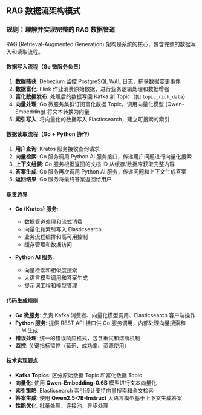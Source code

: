 ## RAG 数据流架构模式

### 规则：理解并实现完整的 RAG 数据管道

RAG (Retrieval-Augmented Generation) 架构是系统的核心，包含完整的数据写入和读取流程。

#### 数据写入流程（Go 微服务负责）
1. **数据捕获**: Debezium 监控 PostgreSQL WAL 日志，捕获数据变更事件
2. **数据富化**: Flink 作业消费原始数据，进行业务逻辑处理和数据增强
3. **富化数据发布**: 处理后的数据写回 Kafka 新 Topic（如 `topic_rich_data`）
4. **向量处理**: Go 微服务集群订阅富化数据 Topic，调用向量化模型 (Qwen-Embedding) 将文本转换为向量
5. **索引写入**: 将向量化的数据写入 Elasticsearch，建立可搜索的索引

#### 数据读取流程（Go + Python 协作）
1. **用户查询**: Kratos 服务接收查询请求
2. **向量检索**: Go 服务调用 Python AI 服务接口，传递用户问题进行向量化搜索
3. **上下文组装**: Go 服务根据返回的文档 ID 从缓存/数据库获取完整内容
4. **答案生成**: Go 服务再次调用 Python AI 服务，传递问题和上下文生成答案
5. **返回结果**: Go 服务将最终答案返回给用户

#### 职责边界
- **Go (Kratos) 服务**:
  - 数据管道处理和流式消费
  - 向量化和索引写入 Elasticsearch
  - 业务流程编排和高可用控制
  - 缓存管理和数据访问

- **Python AI 服务**:
  - 向量检索和相似度搜索
  - 大语言模型调用和答案生成
  - 提示词工程和模型管理

#### 代码生成规则
- **Go 微服务**: 负责 Kafka 消费者、向量化模型调用、Elasticsearch 客户端操作
- **Python 服务**: 提供 REST API 接口供 Go 服务调用，内部处理向量搜索和 LLM 生成
- **错误处理**: 统一的错误响应格式，包含重试和熔断机制
- **监控**: 关键指标监控（延迟、成功率、资源使用）

#### 技术实现要点
- **Kafka Topics**: 区分原始数据 Topic 和富化数据 Topic
- **向量化**: 使用 **Qwen-Embedding-0.6B** 模型进行文本向量化
- **索引策略**: Elasticsearch 索引设计支持向量搜索和全文检索
- **答案生成**: 使用 **Qwen2.5-7B-Instruct** 大语言模型基于上下文生成答案
- **性能优化**: 批量处理、连接池、异步处理